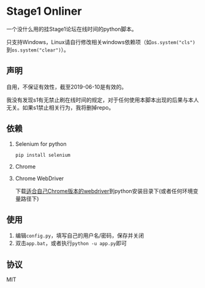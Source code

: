 # Stage1 Onliner

一个没什么用的挂Stage1论坛在线时间的python脚本。

只支持Windows，Linux请自行修改相关windows依赖项（如`os.system("cls")`到`os.system("clear")`）。

## 声明

自用，不保证有效性，截至2019-06-10是有效的。

我没有发现s1有无禁止刷在线时间的规定，对于任何使用本脚本出现的后果与本人无关。如果s1禁止相关行为，我将删掉repo。

## 依赖

1. Selenium for python

   ```
   pip install selenium
   ```

2. Chrome

3. Chrome WebDriver

   下载[适合自己Chrome版本的webdriver](https://npm.taobao.org/mirrors/chromedriver)到python安装目录下(或者任何环境变量路径下)

## 使用

1. 编辑`config.py`，填写自己的用户名/密码，保存并关闭
2. 双击`app.bat`，或者执行`python -u app.py`即可

## 协议

MIT

